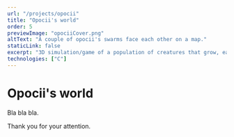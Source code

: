 ```yaml
---
url: "/projects/opocii"
title: "Opocii's world"
order: 5
previewImage: "opociiCover.png"
altText: "A couple of opocii's swarms face each other on a map."
staticLink: false
excerpt: "3D simulation/game of a population of creatures that grow, eat, build, kill, die. Made using only a 2D rendering library."
technologies: ["C"]
---
```

# Opocii's world

Bla bla bla.

Thank you for your attention.
